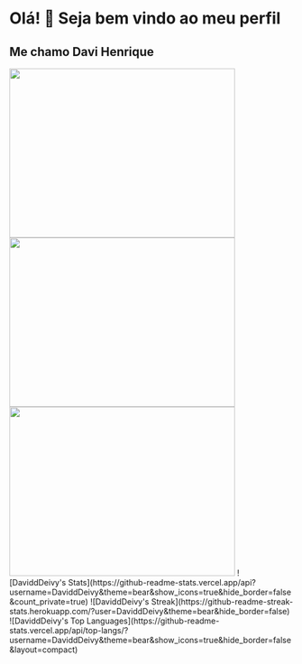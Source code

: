 # Olá! 👋 Seja bem vindo ao meu perfil
## Me chamo Davi Henrique
<img src="https://camo.githubusercontent.com/d5fcfbdc7eae02c8521e47e5b8cc9193298af906e720b1a52d2da947957b0bbd/68747470733a2f2f6769746875622d726561646d652d73746174732e76657263656c2e6170702f6170693f757365726e616d653d4461766964644465697679267468656d653d6d6f6e6f6b61692673686f775f69636f6e733d7472756526686964655f626f726465723d66616c736526636f756e745f707269766174653d74727565" width="400" height="300" />
<img src="https://camo.githubusercontent.com/48ee0422b422bab21af7fa0d4bac57717999e059a41563d49280587d69843cf4/68747470733a2f2f6769746875622d726561646d652d73747265616b2d73746174732e6865726f6b756170702e636f6d2f3f757365723d4461766964644465697679267468656d653d6d6f6e6f6b616926686964655f626f726465723d66616c7365" width="400" height="300" />
<img src="https://camo.githubusercontent.com/cca8195900b1e309abe9a934d64544618803fbaf44fcf7fba6e839011b68b168/68747470733a2f2f6769746875622d726561646d652d73746174732e76657263656c2e6170702f6170692f746f702d6c616e67732f3f757365726e616d653d4461766964644465697679267468656d653d6d6f6e6f6b61692673686f775f69636f6e733d7472756526686964655f626f726465723d66616c7365266c61796f75743d636f6d70616374" width="400" height="300" />
![DaviddDeivy's Stats](https://github-readme-stats.vercel.app/api?username=DaviddDeivy&theme=bear&show_icons=true&hide_border=false&count_private=true)
![DaviddDeivy's Streak](https://github-readme-streak-stats.herokuapp.com/?user=DaviddDeivy&theme=bear&hide_border=false)
![DaviddDeivy's Top Languages](https://github-readme-stats.vercel.app/api/top-langs/?username=DaviddDeivy&theme=bear&show_icons=true&hide_border=false&layout=compact)
